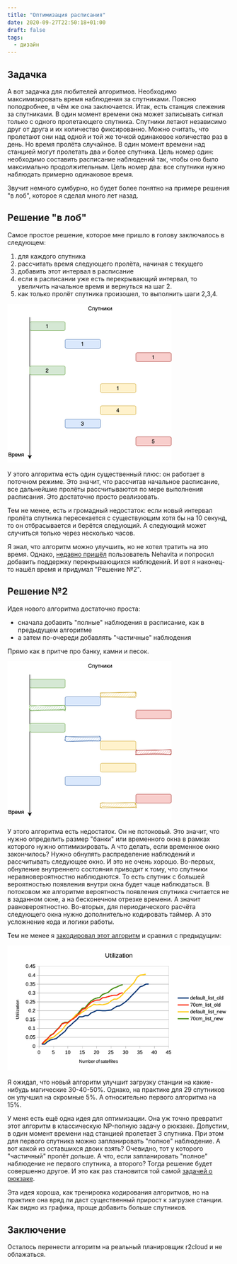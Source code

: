 ```yaml
---
title: "Оптимизация расписания"
date: 2020-09-27T22:50:18+01:00
draft: false
tags:
  - дизайн
---
```


## Задачка

А вот задачка для любителей алгоритмов. Необходимо максимизировать время наблюдения за спутниками. Поясню поподробнее, в чём же она заключается. Итак, есть станция слежения за спутниками. В один момент времени она может записывать сигнал только с одного пролетающего спутника. Спутники летают независимо друг от друга и их количество фиксированно. Можно считать, что пролетают они над одной и той же точкой одинаковое количество раз в день. Но время пролёта случайное. В один момент времени над станцией могут пролетать два и более спутника. Цель номер один: необходимо составить расписание наблюдений так, чтобы оно было максимально продолжительным. Цель номер два: все спутники нужно наблюдать примерно одинаковое время.

Звучит немного сумбурно, но будет более понятно на примере решения "в лоб", которое я сделал много лет назад.

## Решение "в лоб"

Самое простое решение, которое мне пришло в голову заключалось в следующем:

 1. для каждого спутника 
 2. рассчитать время следующего пролёта, начиная с текущего
 3. добавить этот интервал в расписание
 4. если в расписании уже есть перекрывающий интервал, то увеличить начальное время и вернуться на шаг 2.
 5. как только пролёт спутника произошел, то выполнить шаги 2,3,4.
 
![](img/1.png)

У этого алгоритма есть один существенный плюс: он работает в поточном режиме. Это значит, что рассчитав начальное расписание, все дальнейшие пролёты рассчитываются по мере выполнения расписания. Это достаточно просто реализовать.

Тем не менее, есть и громадный недостаток: если новый интервал пролёта спутника пересекается с существующим хотя бы на 10 секунд, то он отбрасывается и берётся следующий. А следующий может случиться только через несколько часов.

Я знал, что алгоритм можно улучшить, но не хотел тратить на это время. Однако, [недавно пришёл](https://github.com/dernasherbrezon/r2cloud/issues/92) пользователь Nehavita и попросил добавить поддержку перекрывающихся наблюдений. И вот я наконец-то нашёл время и придумал "Решение №2".

## Решение №2

Идея нового алгоритма достаточно проста:

 * сначала добавить "полные" наблюдения в расписание, как в предыдущем алгоритме
 * а затем по-очереди добавлять "частичные" наблюдения

Прямо как в притче про банку, камни и песок.

![](img/2.png)

У этого алгоритма есть недостаток. Он не потоковый. Это значит, что нужно определить размер "банки" или временного окна в рамках которого нужно оптимизировать. А что делать, если временное окно закончилось? Нужно обнулять распределение наблюдений и рассчитывать следующее окно. И это не очень хорошо. Во-первых, обнуление внутреннего состояния приводит к тому, что спутники неравновероятностно наблюдаются. То есть спутник с большей вероятностью появления внутри окна будет чаще наблюдаться. В потоковом же алгоритме вероятность появления спутника считается не в заданном окне, а на бесконечном отрезке времени. А значит равновероятностно. Во-вторых, для периодического расчёта следующего окна нужно дополнительно кодировать таймер. А это усложнение кода и логики работы.

Тем не менее я [закодировал этот алгоритм](https://github.com/dernasherbrezon/r2cloud/blob/master/src/test/java/ru/r2cloud/satellite/UtilizationTest.java) и сравнил с предыдущим:

![](img/3.png)

Я ожидал, что новый алгоритм улучшит загрузку станции на какие-нибудь магические 30-40-50%. Однако, на практике для 29 спутников он улучшил на скромные 5%. А относительно первого алгоритма на 15%.

У меня есть ещё одна идея для оптимизации. Она уж точно превратит этот алгоритм в классическую NP-полную задачу о рюкзаке. Допустим, в один момент времени над станцией пролетает 3 спутника. При этом для первого спутника можно запланировать "полное" наблюдение. А вот какой из оставшихся двоих взять? Очевидно, тот у которого "частичный" пролёт дольше. А что, если запланировать "полное" наблюдение не первого спутника, а второго? Тогда решение будет совершенно другое. И это как раз становится той самой [задачей о рюкзаке](https://ru.wikipedia.org/wiki/Задача_о_рюкзаке).

Эта идея хороша, как тренировка кодирования алгоритмов, но на практике она вряд ли даст существенный прирост к загрузке станции. Как видно из графика, проще добавить больше спутников.

## Заключение

Осталось перенести алгоритм на реальный планировщик r2cloud и не облажаться.